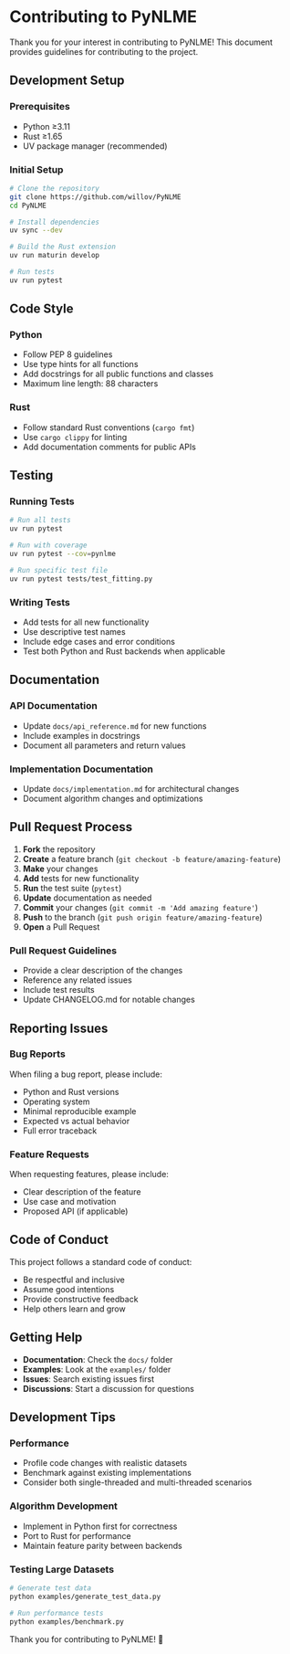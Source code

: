 # Contributing to PyNLME

Thank you for your interest in contributing to PyNLME! This document provides guidelines for contributing to the project.

## Development Setup

### Prerequisites
- Python ≥3.11
- Rust ≥1.65
- UV package manager (recommended)

### Initial Setup
```bash
# Clone the repository
git clone https://github.com/willov/PyNLME
cd PyNLME

# Install dependencies
uv sync --dev

# Build the Rust extension
uv run maturin develop

# Run tests
uv run pytest
```

## Code Style

### Python
- Follow PEP 8 guidelines
- Use type hints for all functions
- Add docstrings for all public functions and classes
- Maximum line length: 88 characters

### Rust
- Follow standard Rust conventions (`cargo fmt`)
- Use `cargo clippy` for linting
- Add documentation comments for public APIs

## Testing

### Running Tests
```bash
# Run all tests
uv run pytest

# Run with coverage
uv run pytest --cov=pynlme

# Run specific test file
uv run pytest tests/test_fitting.py
```

### Writing Tests
- Add tests for all new functionality
- Use descriptive test names
- Include edge cases and error conditions
- Test both Python and Rust backends when applicable

## Documentation

### API Documentation
- Update `docs/api_reference.md` for new functions
- Include examples in docstrings
- Document all parameters and return values

### Implementation Documentation
- Update `docs/implementation.md` for architectural changes
- Document algorithm changes and optimizations

## Pull Request Process

1. **Fork** the repository
2. **Create** a feature branch (`git checkout -b feature/amazing-feature`)
3. **Make** your changes
4. **Add** tests for new functionality
5. **Run** the test suite (`pytest`)
6. **Update** documentation as needed
7. **Commit** your changes (`git commit -m 'Add amazing feature'`)
8. **Push** to the branch (`git push origin feature/amazing-feature`)
9. **Open** a Pull Request

### Pull Request Guidelines
- Provide a clear description of the changes
- Reference any related issues
- Include test results
- Update CHANGELOG.md for notable changes

## Reporting Issues

### Bug Reports
When filing a bug report, please include:
- Python and Rust versions
- Operating system
- Minimal reproducible example
- Expected vs actual behavior
- Full error traceback

### Feature Requests
When requesting features, please include:
- Clear description of the feature
- Use case and motivation
- Proposed API (if applicable)

## Code of Conduct

This project follows a standard code of conduct:
- Be respectful and inclusive
- Assume good intentions
- Provide constructive feedback
- Help others learn and grow

## Getting Help

- **Documentation**: Check the `docs/` folder
- **Examples**: Look at the `examples/` folder
- **Issues**: Search existing issues first
- **Discussions**: Start a discussion for questions

## Development Tips

### Performance
- Profile code changes with realistic datasets
- Benchmark against existing implementations
- Consider both single-threaded and multi-threaded scenarios

### Algorithm Development
- Implement in Python first for correctness
- Port to Rust for performance
- Maintain feature parity between backends

### Testing Large Datasets
```bash
# Generate test data
python examples/generate_test_data.py

# Run performance tests
python examples/benchmark.py
```

Thank you for contributing to PyNLME! 🎉
